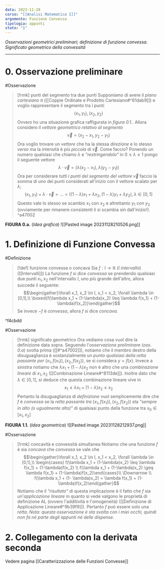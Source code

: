 ```yaml
---
data: 2023-11-28
corso: "[[Analisi Matematica I]]"
argomento: Funzione Convessa
tipologia: appunti
stato: "1"
---
```

*Osservazioni geometrici preliminari; definizione di funzione convessa. Significato geometrico della convessità*
- - -
# 0. Osservazione preliminare
#Osservazione
> [!rmk] punti del segmento tra due punti
> Supponiamo di avere il *piano cartesiano* $\pi$ ([[Coppie Ordinate e Prodotto Cartesiano#^61dab9]]) e voglio rappresentare il segmento tra i punti
> $$(x_1, y_1), (x_2, y_2)$$
> Ovvero ho una situazione grafica raffigurata in *figura 0.1.*.
> Allora considero il *vettore geometrico relativo al segmento* 
> $$\vec{v} = (x_2-x_1, y_2-y_1)$$
> Ora voglio trovare un *vettore* che ha la stessa *direzione* e lo stesso *verso* ma la intensità è più *piccola* di $\vec{v}$. Come faccio?
> Ponendo un numero qualsiasi che chiamo $\lambda$ e *"restringendolo"* in $0 \leq \lambda \leq 1$ pongo il seguente vettore
> $$\lambda \cdot \vec{v} = (\lambda(x_2-x_1), \lambda(y_2-y_1)) $$
> Ora per considerare *tutti i punti del segmento del vettore* $\vec{v}$ faccio la somma di uno dei punti considerati all'inizio con il vettore scalato per $\lambda$;
> $$(x_1, y_1)+\lambda\cdot\vec{v} = \ldots = \left((1-\lambda)x_1+\lambda x_2, (1-\lambda)y_1+\lambda y_2\right), \lambda \in [0, 1]$$
> Questo vale lo stesso se scambio $x_1$ con $x_2$ e altrettanto $y_1$ con $y_2$ (ovviamente per rimanere consistenti li si scambia sin dall'inizio!).
^a47002

**FIGURA 0.a.** (*Idea grafica*)
![[Pasted image 20231128210526.png]]

# 1. Definizione di Funzione Convessa
#Definizione 
> [!def] funzione convessa o concava
> Sia $f: I \longrightarrow \mathbb{R}$ ($I$ *intervallo*) ([[Intervalli]])
> La funzione $f$ si dice *convessa* se prendendo qualsiasi due punti $x_1, x_2$ nell'intervallo $I$, uno più grande dell'altro, allora succede il seguente:
> $$\begin{gather}\forall x_1, x_2 \in I, x_1 < x_2, \forall \lambda \in [0,1],\\ \boxed{f(\lambda x_1 + (1-\lambda)x_2) \leq \lambda f(x_1) + (1-\lambda)f(x_2)}\end{gather}$$
> Se invece $-f$ è *convessa*, allora $f$ si dice *concava*.

^f4cbdd

#Osservazione 
> [!rmk] significato geometrico
> Ora vediamo cosa vuol dire la definizione data sopra.
> Seguendo l'*osservazione preliminare* (*oss. 0.a*) svolta prima ([[#^a47002]]), notiamo che il membro destro della disuguaglianza è sostanzialmente un *punto qualsiasi della retta passante per* $(x_1, f(x_1)), (x_2, f(x_2))$, se si considera $y = f(x)$.
> Invece a sinistra notiamo che $\lambda x_1 + (1-\lambda)x_2$ non è altro che una *combinazione lineare* di $x_1, x_2$ ([[Combinazione Lineare#^8113de]]). 
> Inoltre dato che $\lambda \in [0, 1]$, si deduce che questa combinazione lineare vive in
> $$x_1 \leq \lambda x_1 + (1-\lambda)x_2 \leq x_2$$
> Pertanto la disuguaglianza di *definizione* vuol semplicemente dire che $f$ è *convessa* se la *retta passante tra* $(x_1, f(x_1)), (x_2, f(x_2))$ sta *"sempre in alto (o ugualmente alto)"* di qualsiasi punto della funzione tra $x_0 \in [x_1, x_2]$

**FIGURA 1.1.** (*Idea geometrica*)
![[Pasted image 20231128212937.png]]

#Osservazione 
> [!rmk] concavità e convessità simultanea
> Notiamo che una funzione $f$ è sia *concava* che *convessa* se vale che
> $$\begin{gather}\forall x_1, x_2 \in I, x_1 < x_2, \forall \lambda \in [0,1],\\ \begin{cases} f(\lambda x_1 + (1-\lambda)x_2) \leq \lambda f(x_1) + (1-\lambda)f(x_2) \\ f(\lambda x_1 + (1-\lambda)x_2) \geq \lambda f(x_1) + (1-\lambda)f(x_2)\end{cases}\\ \Downarrow \\ f(\lambda x_1 + (1- \lambda)x_2) = \lambda f(x_1) + (1-\lambda)f(x_2)\end{gather}$$
Notiamo che il *"risultato"* di questa implicazione è il fatto che $f$ sia un'*applicazione lineare* in quanto si vede valgono le proprietà di definizione AL (ovvero l'additività e l'omogeneità) ([[Definizione di Applicazione Lineare#^9b39f9]]). Pertanto $f$ può essere solo una *retta*.
*Nota: questa osservazione è sta svolta con i miei occhi, quindi non fa né parte degli appunti né delle dispense.*
# 2. Collegamento con la derivata seconda
Vedere pagina [[Caratterizzazione delle Funzioni Convesse]]